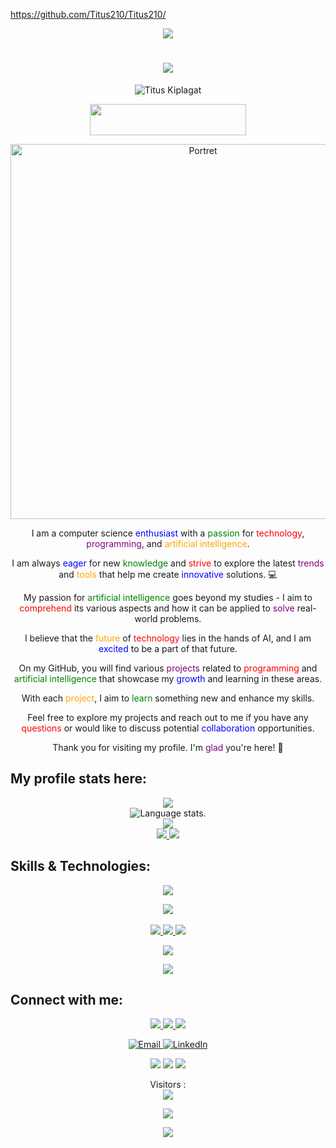 

https://github.com/Titus210/Titus210/

<p align="center">
  <img src="assets/Bottom_up.svg">
</p>
<div align="center">
  <h1>
    <a href="https://github.com/Titus210/Titus210">
      <img src="https://readme-typing-svg.herokuapp.com?font=Fira+Code&weight=500&size=40&pause=1000&color=F7C213&center=true&vCenter=true&width=435&height=70&lines=Hi%2C+I'm+Titus%F0%9F%91%8B">
    </a>
  </h1>
</div>
<p align="center"> <img src="https://komarev.com/ghpvc/?username=Titus210&label=Profile%20views&color=0e75b6&style=flat" alt="Titus Kiplagat" /> </p>

<p align="center">
  <a href="https://github.com/sponsors/Titus210" style="font-size: 24px;">
    <img src="https://img.shields.io/badge/Sponsor-SUPPORT-ff69b4?logo=github-sponsors&logoColor=white&style=for-the-badge" width="250" height="50">
  </a>
</p>
<p align="center">
  <a href="https://github.com/sponsors/Titus210">
    <img src="ai3.jpg" alt="Portret" width="600">
  </a>
</p>


<p align="center">
I am a computer science  <span style="color:blue">enthusiast</span> with a <span style="color:green">passion</span> for <span style="color:red">technology</span>, <span style="color:purple">programming</span>, and <span style="color:orange">artificial intelligence</span>.
</p>
<p align="center">
I am always <span style="color:blue">eager</span> for new <span style="color:green">knowledge</span> and <span style="color:red">strive</span> to explore the latest <span style="color:purple">trends</span> and <span style="color:orange">tools</span> that help me create <span style="color:blue">innovative</span> solutions. 💻
</p>
<p align="center">
My passion for <span style="color:green">artificial intelligence</span> goes beyond my studies - I aim to <span style="color:red">comprehend</span> its various aspects and how it can be applied to <span style="color:purple">solve</span> real-world problems.
</p>
<p align="center">
I believe that the <span style="color:orange">future</span> of <span style="color:red">technology</span> lies in the hands of AI, and I am <span style="color:blue">excited</span> to be a part of that future.
</p>
<p align="center">
On my GitHub, you will find various <span style="color:purple">projects</span> related to <span style="color:red">programming</span> and <span style="color:green">artificial intelligence</span> that showcase my <span style="color:blue">growth</span> and learning in these areas. 
</p>
<p align="center">
With each <span style="color:orange">project</span>, I aim to <span style="color:green">learn</span> something new and enhance my skills.
</p>
<p align="center">
Feel free to explore my projects and reach out to me if you have any <span style="color:red">questions</span> or would like to discuss potential <span style="color:blue">collaboration</span> opportunities.
</p>
<p align="center">
Thank you for visiting my profile. I'm <span style="color:purple">glad</span> you're here! 🎉
</p>



## **My profile stats here:**

<div align="center">
  <a href="https://github.com/Titus210">
    <img src="http://github-profile-summary-cards.vercel.app/api/cards/profile-details?username=Titus210&theme=slateorange" />
  </a>
  
  </div>

<div align="center">
  <img src="https://github-readme-stats.vercel.app/api/top-langs/?username=Titus210&langs_count=8&theme=great-gatsby" alt="Language stats.">
</div>

<div align="center">
  <a href="https://github.com/Titus210">
    <img src="https://github-readme-streak-stats.herokuapp.com?user=Titus210&theme=rising-sun&hide_border=true&exclude_days=Sun" />
  </a>
  
</div>
  
<div align="center">
  <a href="https://github.com/Titus210">
    <img src="http://github-profile-summary-cards.vercel.app/api/cards/stats?username=Titus210&theme=slateorange" />
    <img src="http://github-profile-summary-cards.vercel.app/api/cards/most-commit-language?username=Titus210&theme=slateorange" />
  </a>
</div>


## **Skills & Technologies:**


<div align="center">
  <p align="center">
  <a href="https://github.com/Titus210">
    <img src="https://img.shields.io/badge/Languages:-orange" />
  </a>
</p>
</div>

<div align="center">
  <p align="center">
  <a href="https://github.com/Titus210?tab=repositories">
    <img src="https://skillicons.dev/icons?i=c,cpp,java,py,css,html,js" />
 <br/>
 <br/>
    <img   src="https://img.shields.io/badge/-React-61DBFB?style=for-the-badge&labelColor=black&logo=react&logoColor=61DBFB">
<img   src="https://img.shields.io/badge/-Typescript-007acc?style=for-the-badge&labelColor=black&logo=typescript&logoColor=007acc">
<img    src="https://img.shields.io/badge/-Nodejs-3C873A?style=for-the-badge&labelColor=black&logo=node.js&logoColor=3C873A">

  </a>
</p>
</div>

<div align="center">
  <p align="center">
  <a href="https://github.com/Titus210">
    <img src="https://img.shields.io/badge/Development:-orange" />
  </a>
</p>
</div>

<div align="center">
  <p align="center">
  <a href="https://github.com/Titus210?tab=repositories">
    <img src="https://skillicons.dev/icons?i=git,visualstudio,vscode,idea" /> 
  </a>
    
</p>
</div>

## **Connect with me:**

<p align="center">
  <a href="https://twitter.com/Titus210">
    <img src="https://skillicons.dev/icons?i=twitter" />
  </a>
    <a href="[https://stackoverflow.com/users/22248754/dawid-olko](https://stackoverflow.com/users/18105834/tittoh)">
    <img src="https://skillicons.dev/icons?i=stackoverflow" />
  </a>
  <a href="https://www.instagram.com/tittoh_code">
    <img src="https://skillicons.dev/icons?i=instagram" />
  </a>
</p>

<p align="center">
    <a href="mailto:titokiplagat50@gmail.com">
        <img src="Email.png" alt="Email">
    </a>
    <a href="https://www.linkedin.com/in/Titus210/">
        <img src="LikedIn.png" alt="LinkedIn">
    </a>
</p>
<div align="center">
  <p align="center">
  <div> 
    <a href="linkedin.com/in/titus-kiplagat-5146ba210/" target="_blank"><img src="https://img.shields.io/badge/-LinkedIn-%230077B5?style=for-the-badge&logo=linkedin&logoColor=white" target="_blank"></a> 
    <a href = "mailto:titokiplagat50@gmail.com"><img src="https://img.shields.io/badge/-Gmail-%23333?style=for-the-badge&logo=gmail&logoColor=red" target="_blank"></a> 
    <a href="https://instagram.com/_tittoh_code" target="_blank"><img src="https://img.shields.io/badge/-Instagram-%23E4405F?style=for-the-badge&logo=instagram&logoColor=white" target="_blank"></a>
  </div>
  </p>
</div>

<p align="center"> 
  Visitors :<br>
  <img src="https://profile-counter.glitch.me/Titus210-dev/count.svg" />
</p>

<p align="center">
  <img src="eesa.gif">
</p>

<p align="center">
  <img src="assets/Bottom_down.svg">
</p>

